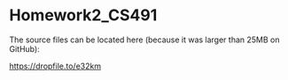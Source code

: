﻿# Homework2_CS491

The source files can be located here (because it was larger than 25MB on GitHub):

https://dropfile.to/e32km
